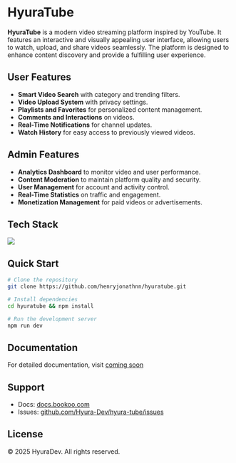 
# HyuraTube  

**HyuraTube** is a modern video streaming platform inspired by YouTube. It features an interactive and visually appealing user interface, allowing users to watch, upload, and share videos seamlessly. The platform is designed to enhance content discovery and provide a fulfilling user experience.  

<!--![HyuraTube Dashboard](https://via.placeholder.com/800x400)-->  

## User Features  
- **Smart Video Search** with category and trending filters.  
- **Video Upload System** with privacy settings.  
- **Playlists and Favorites** for personalized content management.  
- **Comments and Interactions** on videos.  
- **Real-Time Notifications** for channel updates.  
- **Watch History** for easy access to previously viewed videos.  

## Admin Features  
- **Analytics Dashboard** to monitor video and user performance.  
- **Content Moderation** to maintain platform quality and security.  
- **User Management** for account and activity control.  
- **Real-Time Statistics** on traffic and engagement.  
- **Monetization Management** for paid videos or advertisements.  

## Tech Stack  
<p>  
  <img src="https://skillicons.dev/icons?i=mongodb,nextjs,react,nodejs,tailwind&perline=7" />  
</p>  

## Quick Start  

```bash  
# Clone the repository  
git clone https://github.com/henryjonathnn/hyuratube.git  

# Install dependencies  
cd hyuratube && npm install  

# Run the development server  
npm run dev
```
## Documentation
For detailed documentation, visit [coming soon](https://github.com/Hyura-Dev/hyura-tube.git)


## Support
- Docs: [docs.bookoo.com](https://github.com/Hyura-Dev/hyura-tube.git)
- Issues: [github.com/Hyura-Dev/hyura-tube/issues](https://github.com/Hyura-Dev/hyura-tube/issues)

## License
© 2025 HyuraDev. All rights reserved.

